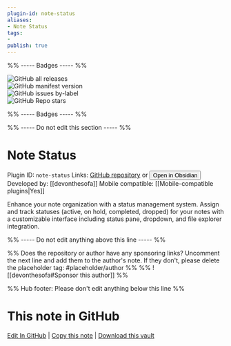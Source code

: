 ```yaml
---
plugin-id: note-status
aliases:
- Note Status
tags: 
- 
publish: true
---
```


%% ----- Badges ----- %%

![GitHub all releases](https://img.shields.io/github/downloads/devonthesofa/obsidian-note-status/total?color=573E7A&logo=github&style=for-the-badge)   
![GitHub manifest version](https://img.shields.io/github/manifest-json/v/devonthesofa/obsidian-note-status?color=573E7A&logo=github&style=for-the-badge)   
![GitHub issues by-label](https://img.shields.io/github/issues/devonthesofa/obsidian-note-status/help%20wanted?color=573E7A&logo=github&style=for-the-badge)   
![GitHub Repo stars](https://img.shields.io/github/stars/devonthesofa/obsidian-note-status?color=573E7A&logo=github&style=for-the-badge)

%% ----- Badges ----- %%

%% ----- Do not edit this section ----- %%

# Note Status

Plugin ID: `note-status`
Links: [GitHub repository](https://github.com/devonthesofa/obsidian-note-status) or [<button id=HH>Open in Obsidian</button>](obsidian://show-plugin?id=note-status)
Developed by: [[devonthesofa]]
Mobile compatible: [[Mobile-compatible plugins|Yes]]

Enhance your note organization with a status management system. Assign and track statuses (active, on hold, completed, dropped) for your notes with a customizable interface including status pane, dropdown, and file explorer integration.

%% ----- Do not edit anything above this line ----- %% 

%% Does the repository or author have any sponsoring links? Uncomment the next line and add them to the author's note. If they don't, please delete the placeholder tag: #placeholder/author %%
%% ![[devonthesofa#Sponsor this author]] %%

%% Hub footer: Please don't edit anything below this line %%

# This note in GitHub

<span class="git-footer">[Edit In GitHub](https://github.dev/obsidian-community/obsidian-hub/blob/main/02%20-%20Community%20Expansions/02.05%20All%20Community%20Expansions/Plugins/note-status.md "git-hub-edit-note") | [Copy this note](https://raw.githubusercontent.com/obsidian-community/obsidian-hub/main/02%20-%20Community%20Expansions/02.05%20All%20Community%20Expansions/Plugins/note-status.md "git-hub-copy-note") | [Download this vault](https://github.com/obsidian-community/obsidian-hub/archive/refs/heads/main.zip "git-hub-download-vault") </span>
